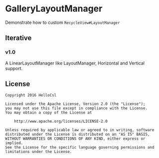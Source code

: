# GalleryLayoutManager

Demonstrate how to custom `RecycleView#LayoutManager`

## Iterative

### v1.0

A LinearLayoutManager like LayoutManager, Horizontal and Vertical support.

## License

```
Copyright 2016 HelloCsl

Licensed under the Apache License, Version 2.0 (the "License");
you may not use this file except in compliance with the License.
You may obtain a copy of the License at

    http://www.apache.org/licenses/LICENSE-2.0

Unless required by applicable law or agreed to in writing, software
distributed under the License is distributed on an "AS IS" BASIS,
WITHOUT WARRANTIES OR CONDITIONS OF ANY KIND, either express or implied.
See the License for the specific language governing permissions and
limitations under the License.
```
